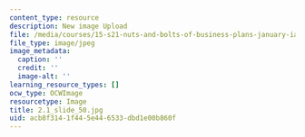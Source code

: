 ```yaml
---
content_type: resource
description: New image Upload
file: /media/courses/15-s21-nuts-and-bolts-of-business-plans-january-iap-2014/acb8f3141f445e446533dbd1e00b860f_2.1_slide_50.jpg
file_type: image/jpeg
image_metadata:
  caption: ''
  credit: ''
  image-alt: ''
learning_resource_types: []
ocw_type: OCWImage
resourcetype: Image
title: 2.1_slide_50.jpg
uid: acb8f314-1f44-5e44-6533-dbd1e00b860f
---
```

